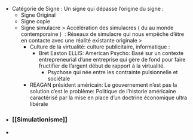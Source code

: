 - Catégorie de Signe : Un signe qui dépasse l’origine du signe :
	- Signe Original
	- Signe copie
	- Signe simulacre > Accélération des simulacres ( du au monde contemporaine )  : Réseaux de simulacre qui nous empêche d’être en contacte avec une réalité existante originale >
		- Culture de la virtualité: culture publicitaire, informatique :
			- Bret Easton ELLIS: American Psycho: Basé sur un contexte entrepreneurial d’une entreprise qui gère de fond pour faire fructifier de l’argent début de rapport à la virtualité.
				- Psychose qui née entre les contrainte pulsionnelle et sociétale
		- REAGAN président américain: Le gouvernement n’est pas la solution c’est le problème: Politique de l’historie américaine caractérisé par la mise en place d’un doctrine économique ultra libérale
- ### [[Simulationisme]]
-